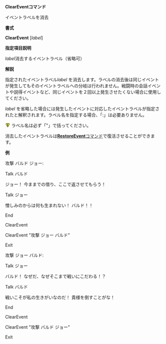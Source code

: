 **ClearEventコマンド**

イベントラベルを消去

**書式**

**ClearEvent** [*label*]

**指定項目説明**

*label*消去するイベントラベル（省略可）

**解説**

指定されたイベントラベル*label* を消去します。ラベルの消去後は同じイベントが発生してもそのイベントラベルへの分岐は行われません。戦闘時の会話イベントや説得イベントなど、同じイベントを２回以上発生させたくない場合に使用してください。

*label* を省略した場合には発生したイベントに対応したイベントラベルが指定されたと解釈されます。ラベル名を指定する場合、「:」は必要ありません。

![](../images/bm0.gif) ラベル名は必ず「"」で括ってください。

消去したイベントラベルは[**RestoreEvent**コマンド](RestoreEventコマンド)で復活させることができます。

**例**

攻撃 バルド ジョー:

Talk バルド

ジョー！ 今ままでの借り、ここで返させてもらう！

Talk ジョー

憎しみのからは何も生まれない！ バルド！！

End

ClearEvent

ClearEvent "攻撃 ジョー バルド"

Exit

攻撃 ジョー バルド:

Talk ジョー

バルド！ なぜだ、なぜそこまで戦いにこだわる！？

Talk バルド

戦いこそが私の生きがいなのだ！ 貴様を倒すことがな！

End

ClearEvent

ClearEvent "攻撃 バルド ジョー"

Exit
